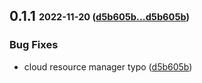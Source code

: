 ## **0.1.1** <sub><sup>2022-11-20 ([d5b605b...d5b605b](https://github.com/ACCOUNT/REPOSITORY/compare/d5b605b...d5b605b?diff=split))</sup></sub>

### Bug Fixes
*  cloud resource manager typo ([d5b605b](https://github.com/ACCOUNT/REPOSITORY/commit/d5b605b))


